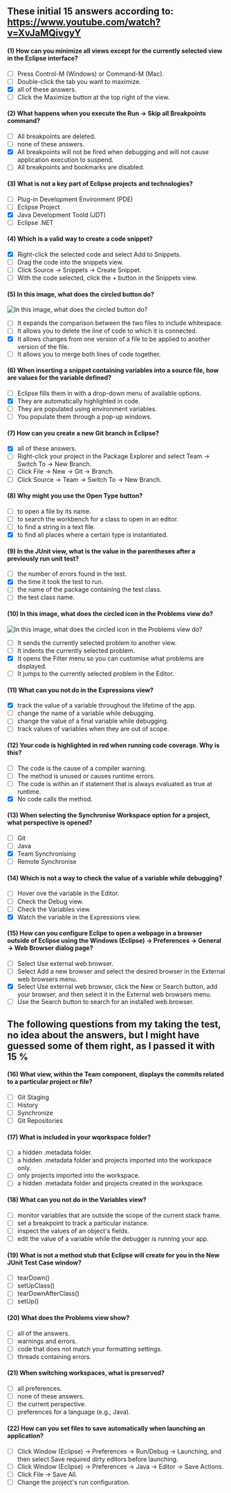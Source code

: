 ## These initial 15 answers according to: https://www.youtube.com/watch?v=XvJaMQivgyY

#### (1) How can you minimize all views except for the currently selected view in the Eclipse interface?
- [ ] Press Control-M (Windows) or Command-M (Mac).
- [ ] Double-click the tab you want to maximize.
- [x] all of these answers.
- [ ] Click the Maximize button at the top right of the view.

#### (2) What happens when you execute the Run -> Skip all Breakpoints command?
- [ ] All breakpoints are deleted.
- [ ] none of these answers.
- [x] All breakpoints will not be fired when debugging and will not cause application execution to suspend.
- [ ] All breakpoints and bookmarks are disabled.

#### (3) What is not a key part of Eclipse projects and technologies?
- [ ] Plug-in Development Environment (PDE)
- [ ] Eclipse Project
- [x] Java Development Toold (JDT)
- [ ] Eclipse .NET

#### (4) Which is a valid way to create a code snippet?
- [x] Right-click the selected code and select Add to Snippets.
- [ ] Drag the code into the snippets view.
- [ ] Click Source -> Snippets -> Create Snippet.
- [ ] With the code selected, click the + button in the Snippets view.

#### (5) In this image, what does the circled button do?
![In this image, what does the circled button do?](images/Eclipse-Q5.jpg?raw=true)
- [ ] It expands the comparison between the two files to include whitespace.
- [ ] It allows you to delete the line of code to which it is connected.
- [x] It allows changes from one version of a file to be applied to another version of the file.
- [ ] It allows you to merge both lines of code together.

#### (6) When inserting a snippet containing variables into a source file, how are values for the variable defined?
- [ ] Eclipse fills them in with a drop-down menu of available options.
- [x] They are automatically highlighted in code.
- [ ] They are populated using environment variables.
- [ ] You populate them through a pop-up windows.

#### (7) How can you create a new Git branch in Eclipse?
- [x] all of these answers.
- [ ] Right-click your project in the Package Explorer and select Team -> Switch To -> New Branch.
- [ ] Click File -> New -> Git -> Branch.
- [ ] Click Source -> Team -> Switch To -> New Branch.

#### (8) Why might you use the Open Type button?
- [ ] to open a file by its name.
- [ ] to search the workbench for a class to open in an editor.
- [ ] to find a string in a text file.
- [x] to find all places where a certain type is instantiated.

#### (9) In the JUnit view, what is the value in the parentheses after a previously run unit test?
- [ ] the number of errors found in the test.
- [x] the time it took the test to run.
- [ ] the name of the package containing the test class.
- [ ] the test class name.

#### (10) In this image, what does the circled icon in the Problems view do?
![In this image, what does the circled icon in the Problems view do?](images/Eclipse-Q10.jpg?raw=true)
- [ ] It sends the currently selected problem to another view.
- [ ] It indents the currently selected problem.
- [x] It opens the Filter menu so you can customise what problems are displayed.
- [ ] It jumps to the currently selected problem in the Editor.

#### (11) What can you not do in the Expressions view?
- [x] track the value of a variable throughout the lifetime of the app.
- [ ] change the name of a variable while debugging.
- [ ] change the value of a final variable while debugging.
- [ ] track values of variables when they are out of scope.

#### (12) Your code is highlighted in red when running code coverage. Why is this?
- [ ] The code is the cause of a compiler warning.
- [ ] The method is unused or causes runtime errors.
- [ ] The code is within an if statement that is always evaluated as true at runtime.
- [x] No code calls the method.

#### (13) When selecting the Synchronise Workspace option for a project, what perspective is opened?
- [ ] Git
- [ ] Java
- [x] Team Synchronising
- [ ] Remote Synchronise

#### (14) Which is not a way to check the value of a variable while debugging?
- [ ] Hover ove the variable in the Editor.
- [ ] Check the Debug view.
- [ ] Check the Variables view.
- [x] Watch the variable in the Expressions view.

#### (15) How can you configure Eclipe to open a webpage in a browser outside of Eclipse using the Windows (Eclipse) -> Preferences -> General -> Web Browser dialog page?
- [ ] Select Use external web browser.
- [ ] Select Add a new browser and select the desired browser in the External web browsers menu.
- [x] Select Use external web browser, click the New or Search button, add your browser, and then select it in the External web browsers menu.
- [ ] Use the Search button to search for an installed web browser.

## The following questions from my taking the test, no idea about the answers, but I might have guessed some of them right, as I passed it with 15 %

#### (16) What view, within the Team component, displays the commits related to a particular project or file?
- [ ] Git Staging
- [ ] History
- [ ] Synchronize
- [ ] Git Repositories

#### (17) What is included in your wqorkspace folder?
- [ ] a hidden .metadata folder.
- [ ] a hidden .metadata folder and projects imported into the workspace only.
- [ ] only projects imported into the workspace.
- [ ] a hidden .metadata folder and projects created in the workspace.

#### (18) What can you not do in the Variables view?
- [ ] monitor variables that are outside the scope of the current stack frame.
- [ ] set a breakpoint to track a particular instance.
- [ ] inspect the values of an object's fields.
- [ ] edit the value of a variable while the debugger is running your app.

#### (19) What is not a method stub that Eclipse will create for you in the New JUnit Test Case window?
- [ ] tearDown()
- [ ] setUpClass()
- [ ] tearDownAfterClass()
- [ ] setUp()

#### (20) What does the Problems view show?
- [ ] all of the answers.
- [ ] warnings and errors.
- [ ] code that does not match your formatting settings.
- [ ] threads containing errors.

#### (21) When switching workspaces, what is preserved?
- [ ] all preferences.
- [ ] none of these answers.
- [ ] the current perspective.
- [ ] preferences for a language (e.g., Java).

#### (22) How can you set files to save automatically when launching an application?
- [ ] Click Window (Eclipse) -> Preferences -> Run/Debug -> Launching, and then select Save required dirty editors before launching.
- [ ] Click Window (Eclipse) -> Preferences -> Java -> Editor -> Save Actions.
- [ ] Click File -> Save All.
- [ ] Change the project's run configuration.

